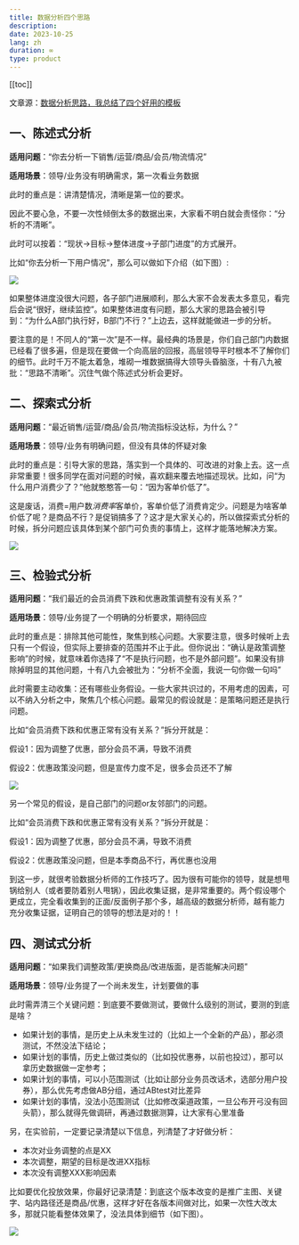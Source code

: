 ```yaml
---
title: 数据分析四个思路
description: 
date: 2023-10-25
lang: zh
duration: ∞
type: product
---
```

[[toc]]

文章源：[数据分析思路，我总结了四个好用的模板](https://www.woshipm.com/data-analysis/5927162.html)

## 一、陈述式分析

**适用问题**：“你去分析一下销售/运营/商品/会员/物流情况”

**适用场景**：领导/业务没有明确需求，第一次看业务数据

此时的重点是：讲清楚情况，清晰是第一位的要求。

因此不要心急，不要一次性倾倒太多的数据出来，大家看不明白就会责怪你：“分析的不清晰”。

此时可以按着：“现状→目标→整体进度→子部门进度”的方式展开。

比如“你去分析一下用户情况”，那么可以做如下介绍（如下图）:

![](https://cdn.jsdelivr.net/gh/senong2000/image/20231027180114.png)

如果整体进度没很大问题，各子部门进展顺利，那么大家不会发表太多意见，看完后会说“很好，继续监控”。如果整体进度有问题，那么大家的思路会被引导到：“为什么A部门执行好，B部门不行？”上边去，这样就能做进一步的分析。

要注意的是！不同人的“第一次”是不一样。最经典的场景是，你们自己部门内数据已经看了很多遍，但是现在要做一个向高层的回报，高层领导平时根本不了解你们的细节。此时千万不能太着急，堆砌一堆数据搞得大领导头昏脑涨，十有八九被批：“思路不清晰”。沉住气做个陈述式分析会更好。

## 二、探索式分析

**适用问题**：“最近销售/运营/商品/会员/物流指标没达标，为什么？”

**适用场景**：领导/业务有明确问题，但没有具体的怀疑对象

此时的重点是：引导大家的思路，落实到一个具体的、可改进的对象上去。这一点非常重要！很多同学在面对问题的时候，喜欢翻来覆去地描述现状。比如，问“为什么用户消费少了？”他就憨憨答一句：“因为客单价低了”。

这是废话，消费=用户数*消费率*客单价，客单价低了消费肯定少。问题是为啥客单价低了呢？是商品不行？是促销搞多了？这才是大家关心的，所以做探索式分析的时候，拆分问题应该具体到某个部门可负责的事情上，这样才能落地解决方案。

![](https://cdn.jsdelivr.net/gh/senong2000/image/20231030152341.png)

## 三、检验式分析

**适用问题**：“我们最近的会员消费下跌和优惠政策调整有没有关系？”

**适用场景**：领导/业务提了一个明确的分析要求，期待回应

此时的重点是：排除其他可能性，聚焦到核心问题。大家要注意，很多时候听上去只有一个假设，但实际上要排查的范围并不止于此。但你说出：“确认是政策调整影响”的时候，就意味着你选择了“不是执行问题，也不是外部问题”。如果没有排除掉明显的其他问题，十有八九会被批为：“分析不全面，我说一句你做一句吗”

此时需要主动收集：还有哪些业务假设。一些大家共识过的，不用考虑的因素，可以不纳入分析之中，聚焦几个核心问题。最常见的假设就是：是策略问题还是执行问题。

比如“会员消费下跌和优惠正常有没有关系？”拆分开就是：

假设1：因为调整了优惠，部分会员不满，导致不消费

假设2：优惠政策没问题，但是宣传力度不足，很多会员还不了解

![](https://cdn.jsdelivr.net/gh/senong2000/image/20231030152725.png)

另一个常见的假设，是自己部门的问题or友邻部门的问题。

比如“会员消费下跌和优惠正常有没有关系？”拆分开就是：

假设1：因为调整了优惠，部分会员不满，导致不消费

假设2：优惠政策没问题，但是本季商品不行，再优惠也没用

到这一步，就很考验数据分析师的工作技巧了。因为很有可能你的领导，就是想甩锅给别人（或者要防着别人甩锅），因此收集证据，是非常重要的。两个假设哪个更成立，完全看收集到的正面/反面例子那个多，越高级的数据分析师，越有能力充分收集证据，证明自己的领导的想法是对的！！

## 四、测试式分析

**适用问题**：“如果我们调整政策/更换商品/改进版面，是否能解决问题”

**适用场景**：领导/业务提了一个尚未发生，计划要做的事

此时需弄清三个关键问题：到底要不要做测试，要做什么级别的测试，要测的到底是啥？

- 如果计划的事情，是历史上从未发生过的（比如上一个全新的产品），那必须测试，不然没法下结论；
- 如果计划的事情，历史上做过类似的（比如投优惠券，以前也投过），那可以拿历史数据做一定参考；
- 如果计划的事情，可以小范围测试（比如让部分业务员改话术，选部分用户投券），那么优先考虑做AB分组，通过ABtest对比差异
- 如果计划的事情，没法小范围测试（比如修改渠道政策，一旦公布开弓没有回头箭），那么就得先做调研，再通过数据测算，让大家有心里准备

另，在实验前，一定要记录清楚以下信息，列清楚了才好做分析：

- 本次对业务调整的点是XX
- 本次调整，期望的目标是改进XX指标
- 本次没有调整XXX影响因素

比如要优化投放效果，你最好记录清楚：到底这个版本改变的是推广主图、关键字、站内路径还是商品/优惠，这样才好在各版本间做对比，如果一次性大改太多，那就只能看整体效果了，没法具体到细节（如下图）。

![](https://cdn.jsdelivr.net/gh/senong2000/image/20231030152930.png)